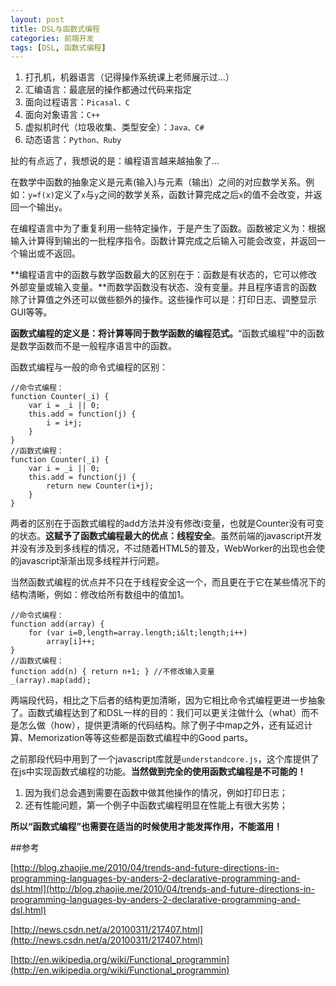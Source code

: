 ```yaml
---
layout: post
title: DSL与函数式编程
categories: 前端开发
tags: [DSL, 函数式编程]
---
```

1. 打孔机，机器语言（记得操作系统课上老师展示过…）
2. 汇编语言：最底层的操作都通过代码来指定
3. 面向过程语言：`Picasal、C`
4. 面向对象语言：`C++`
5. 虚拟机时代（垃圾收集、类型安全）：`Java、C#`
6. 动态语言：`Python、Ruby`

扯的有点远了，我想说的是：编程语言越来越抽象了…

在数学中函数的抽象定义是元素(输入)与元素（输出）之间的对应数学关系。例如：`y=f(x)`定义了`x`与`y`之间的数学关系，函数计算完成之后`x`的值不会改变，并返回一个输出`y`。

在编程语言中为了重复利用一些特定操作，于是产生了函数。函数被定义为：根据输入计算得到输出的一批程序指令。函数计算完成之后输入可能会改变，并返回一个输出或不返回。

**编程语言中的函数与数学函数最大的区别在于：函数是有状态的，它可以修改外部变量或输入变量。**而数学函数没有状态、没有变量。并且程序语言的函数除了计算值之外还可以做些额外的操作。这些操作可以是：打印日志、调整显示GUI等等。

**函数式编程的定义是：将计算等同于数学函数的编程范式。**“函数式编程”中的函数是数学函数而不是一般程序语言中的函数。

函数式编程与一般的命令式编程的区别：

	//命令式编程：
	function Counter(_i) {
	    var i = _i || 0;
	    this.add = function(j) {
	        i = i+j;
	    }
	}
	//函数式编程：
	function Counter(_i) {
	    var i = _i || 0;
	    this.add = function(j) {
	        return new Counter(i+j);
	    }
	}

两者的区别在于函数式编程的add方法并没有修改i变量，也就是Counter没有可变的状态。**这赋予了函数式编程最大的优点：线程安全**。虽然前端的javascript开发并没有涉及到多线程的情况，不过随着HTML5的普及，WebWorker的出现也会使的javascript渐渐出现多线程并行问题。

当然函数式编程的优点并不只在于线程安全这一个，而且更在于它在某些情况下的结构清晰，例如：修改给所有数组中的值加1。

	//命令式编程：
	function add(array) {
	    for (var i=0,length=array.length;i&lt;length;i++)
	        array[i]++;
	}
	//函数式编程：
	function add(n) { return n+1; } //不修改输入变量
	_(array).map(add);

两端段代码，相比之下后者的结构更加清晰，因为它相比命令式编程更进一步抽象了。函数式编程达到了和DSL一样的目的：我们可以更关注做什么（what）而不是怎么做（how），提供更清晰的代码结构。除了例子中map之外，还有延迟计算、Memorization等等这些都是函数式编程中的Good parts。

之前那段代码中用到了一个javascript库就是`understandcore.js`，这个库提供了在js中实现函数式编程的功能。**当然做到完全的使用函数式编程是不可能的！**

1. 因为我们总会遇到需要在函数中做其他操作的情况，例如打印日志；
1. 还有性能问题，第一个例子中函数式编程明显在性能上有很大劣势；

**所以“函数式编程”也需要在适当的时候使用才能发挥作用，不能滥用！**

##参考

[http://blog.zhaojie.me/2010/04/trends-and-future-directions-in-programming-languages-by-anders-2-declarative-programming-and-dsl.html](http://blog.zhaojie.me/2010/04/trends-and-future-directions-in-programming-languages-by-anders-2-declarative-programming-and-dsl.html)

[http://news.csdn.net/a/20100311/217407.html](http://news.csdn.net/a/20100311/217407.html)

[http://en.wikipedia.org/wiki/Functional_programmin](http://en.wikipedia.org/wiki/Functional_programmin)